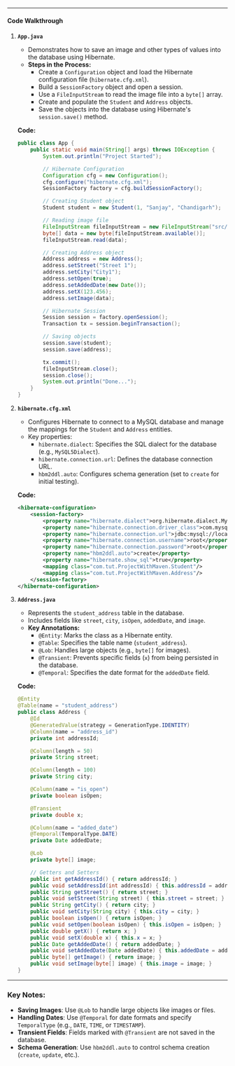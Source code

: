 
---
#### **Code Walkthrough**

1. **`App.java`**
    - Demonstrates how to save an image and other types of values into the database using Hibernate.
    - **Steps in the Process:**
        - Create a `Configuration` object and load the Hibernate configuration file (`hibernate.cfg.xml`).
        - Build a `SessionFactory` object and open a session.
        - Use a `FileInputStream` to read the image file into a `byte[]` array.
        - Create and populate the `Student` and `Address` objects.
        - Save the objects into the database using Hibernate's `session.save()` method.
    
    **Code:**
    
    ```java
    public class App {
        public static void main(String[] args) throws IOException {
            System.out.println("Project Started");
    
            // Hibernate Configuration
            Configuration cfg = new Configuration();
            cfg.configure("hibernate.cfg.xml");
            SessionFactory factory = cfg.buildSessionFactory();
    
            // Creating Student object
            Student student = new Student(1, "Sanjay", "Chandigarh");
    
            // Reading image file
            FileInputStream fileInputStream = new FileInputStream("src/main/java/image.jpg");
            byte[] data = new byte[fileInputStream.available()];
            fileInputStream.read(data);
    
            // Creating Address object
            Address address = new Address();
            address.setStreet("Street 1");
            address.setCity("City1");
            address.setOpen(true);
            address.setAddedDate(new Date());
            address.setX(123.456);
            address.setImage(data);
    
            // Hibernate Session
            Session session = factory.openSession();
            Transaction tx = session.beginTransaction();
    
            // Saving objects
            session.save(student);
            session.save(address);
    
            tx.commit();
            fileInputStream.close();
            session.close();
            System.out.println("Done...");
        }
    }
    ```
    
2. **`hibernate.cfg.xml`**
    
    - Configures Hibernate to connect to a MySQL database and manage the mappings for the `Student` and `Address` entities.
    - Key properties:
        - `hibernate.dialect`: Specifies the SQL dialect for the database (e.g., `MySQL5Dialect`).
        - `hibernate.connection.url`: Defines the database connection URL.
        - `hbm2ddl.auto`: Configures schema generation (set to `create` for initial testing).
    
    **Code:**
    
    ```xml
    <hibernate-configuration>
        <session-factory>
            <property name="hibernate.dialect">org.hibernate.dialect.MySQL5Dialect</property>
            <property name="hibernate.connection.driver_class">com.mysql.cj.jdbc.Driver</property>
            <property name="hibernate.connection.url">jdbc:mysql://localhost:3306/MyHiber</property>
            <property name="hibernate.connection.username">root</property>
            <property name="hibernate.connection.password">root</property>
            <property name="hbm2ddl.auto">create</property>
            <property name="hibernate.show_sql">true</property>
            <mapping class="com.tut.ProjectWithMaven.Student"/>
            <mapping class="com.tut.ProjectWithMaven.Address"/>
        </session-factory>
    </hibernate-configuration>
    ```
    
3. **`Address.java`**
    
    - Represents the `student_address` table in the database.
    - Includes fields like `street`, `city`, `isOpen`, `addedDate`, and `image`.
    - **Key Annotations:**
        - `@Entity`: Marks the class as a Hibernate entity.
        - `@Table`: Specifies the table name (`student_address`).
        - `@Lob`: Handles large objects (e.g., `byte[]` for images).
        - `@Transient`: Prevents specific fields (`x`) from being persisted in the database.
        - `@Temporal`: Specifies the date format for the `addedDate` field.
    
    **Code:**
    
    ```java
    @Entity
    @Table(name = "student_address")
    public class Address {
        @Id
        @GeneratedValue(strategy = GenerationType.IDENTITY)
        @Column(name = "address_id")
        private int addressId;
    
        @Column(length = 50)
        private String street;
    
        @Column(length = 100)
        private String city;
    
        @Column(name = "is_open")
        private boolean isOpen;
    
        @Transient
        private double x;
    
        @Column(name = "added_date")
        @Temporal(TemporalType.DATE)
        private Date addedDate;
    
        @Lob
        private byte[] image;
    
        // Getters and Setters
        public int getAddressId() { return addressId; }
        public void setAddressId(int addressId) { this.addressId = addressId; }
        public String getStreet() { return street; }
        public void setStreet(String street) { this.street = street; }
        public String getCity() { return city; }
        public void setCity(String city) { this.city = city; }
        public boolean isOpen() { return isOpen; }
        public void setOpen(boolean isOpen) { this.isOpen = isOpen; }
        public double getX() { return x; }
        public void setX(double x) { this.x = x; }
        public Date getAddedDate() { return addedDate; }
        public void setAddedDate(Date addedDate) { this.addedDate = addedDate; }
        public byte[] getImage() { return image; }
        public void setImage(byte[] image) { this.image = image; }
    }
    ```
    

---

### **Key Notes:**

- **Saving Images**: Use `@Lob` to handle large objects like images or files.
- **Handling Dates**: Use `@Temporal` for date formats and specify `TemporalType` (e.g., `DATE`, `TIME`, or `TIMESTAMP`).
- **Transient Fields**: Fields marked with `@Transient` are not saved in the database.
- **Schema Generation**: Use `hbm2ddl.auto` to control schema creation (`create`, `update`, etc.).
